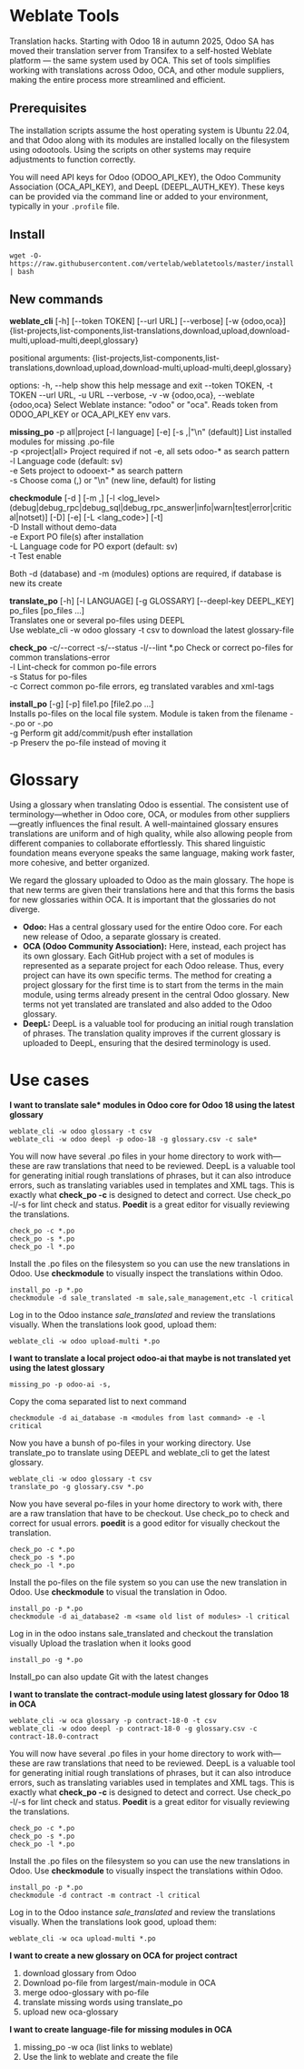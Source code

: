 # Weblate Tools

Translation hacks. Starting with Odoo 18 in autumn 2025, Odoo SA has moved their translation server from Transifex to a self-hosted Weblate platform — the same system used by OCA. This set of tools simplifies working with translations across Odoo, OCA, and other module suppliers, making the entire process more streamlined and efficient. 


## Prerequisites

The installation scripts assume the host operating system is Ubuntu 22.04, and that Odoo along with its modules are installed locally on the filesystem using odootools. Using the scripts on other systems may require adjustments to function correctly.  

You will need API keys for Odoo (ODOO_API_KEY), the Odoo Community Association (OCA_API_KEY), and DeepL (DEEPL_AUTH_KEY). These keys can be provided via the command line or added to your environment, typically in your `.profile` file.

## Install

```
wget -O- https://raw.githubusercontent.com/vertelab/weblatetools/master/install | bash
```
## New commands

__weblate_cli__ [-h] [--token TOKEN] [--url URL] [--verbose] [-w {odoo,oca}] {list-projects,list-components,list-translations,download,upload,download-multi,upload-multi,deepl,glossary}

positional arguments:
  {list-projects,list-components,list-translations,download,upload,download-multi,upload-multi,deepl,glossary}

options:
  -h, --help            show this help message and exit
  --token TOKEN, -t TOKEN
  --url URL, -u URL
  --verbose, -v
  -w {odoo,oca}, --weblate {odoo,oca}
                        Select Weblate instance: "odoo" or "oca". Reads token from ODOO_API_KEY or OCA_API_KEY env vars.

__missing_po__ -p all|project [-l language] [-e] [-s ,|"\n" (default)]   List installed modules for missing .po-file   
  -p <project|all>   Project required if not -e, all sets odoo-* as search pattern  
  -l <language>      Language code (default: sv)  
  -e                 Sets project to odooext-* as search pattern  
  -s <separator>     Choose coma (,) or "\n" (new line, default) for listing  

__checkmodule__ [-d <database>] [-m <module>,<module>] [-l <log_level>(debug|debug_rpc|debug_sql|debug_rpc_answer|info|warn|test|error|critical|notset)] [-D] [-e] [-L <lang_code>] [-t]  
   -D   Install without demo-data  
   -e   Export PO file(s) after installation  
   -L   Language code for PO export (default: sv)  
   -t   Test enable  

   Both -d (database) and -m (modules) options are required, if database is new its create

__translate_po__ [-h] [-l LANGUAGE] [-g GLOSSARY] [--deepl-key DEEPL_KEY] po_files [po_files ...]  
Translates one or several po-files using DEEPL  
Use weblate_cli -w odoo glossary -t csv to download the latest glossary-file  

__check_po__ -c/--correct -s/--status -l/--lint  *.po Check or correct po-files for common translations-error  
  -l    Lint-check for common po-file errors  
  -s    Status for po-files  
  -c    Correct common po-file errors, eg translated varables and xml-tags  

__install_po__ [-g] [-p] file1.po [file2.po ...]  
Installs po-files on the local file system. Module is taken from the filename <project>-<module>-<lang>.po or <module>-<lang>.po  
  -g    Perform git add/commit/push efter installation  
  -p    Preserv the po-file instead of moving it

# Glossary

Using a glossary when translating Odoo is essential. The consistent use of terminology—whether in Odoo core, OCA, or modules from other suppliers—greatly influences the final result. A well-maintained glossary ensures translations are uniform and of high quality, while also allowing people from different companies to collaborate effortlessly. This shared linguistic foundation means everyone speaks the same language, making work faster, more cohesive, and better organized.

We regard the glossary uploaded to Odoo as the main glossary. The hope is that new terms are given their translations here and that this forms the basis for new glossaries within OCA. It is important that the glossaries do not diverge.

- **Odoo:** Has a central glossary used for the entire Odoo core. For each new release of Odoo, a separate glossary is created.
- **OCA (Odoo Community Association):** Here, instead, each project has its own glossary. Each GitHub project with a set of modules is represented as a separate project for each Odoo release. Thus, every project can have its own specific terms. The method for creating a project glossary for the first time is to start from the terms in the main module, using terms already present in the central Odoo glossary. New terms not yet translated are translated and also added to the Odoo glossary.
- **DeepL:** DeepL is a valuable tool for producing an initial rough translation of phrases. The translation quality improves if the current glossary is uploaded to DeepL, ensuring that the desired terminology is used.

# Use cases
**I want to translate sale\* modules in Odoo core for Odoo 18 using the latest glossary**  
```
weblate_cli -w odoo glossary -t csv
weblate_cli -w odoo deepl -p odoo-18 -g glossary.csv -c sale*
```
You will now have several .po files in your home directory to work with—these are raw translations that need to be reviewed. DeepL is a valuable tool for generating initial rough translations of phrases, but it can also introduce errors, such as translating variables used in templates and XML tags. This is exactly what **check_po -c** is designed to detect and correct. Use check_po -l/-s for lint check and status. **Poedit** is a great editor for visually reviewing the translations.

```
check_po -c *.po
check_po -s *.po
check_po -l *.po
```
Install the .po files on the filesystem so you can use the new translations in Odoo. Use **checkmodule** to visually inspect the translations within Odoo.  
```
install_po -p *.po
checkmodule -d sale_translated -m sale,sale_management,etc -l critical
```
Log in to the Odoo instance *sale_translated* and review the translations visually. When the translations look good, upload them:  
```
weblate_cli -w odoo upload-multi *.po
```
__I want to translate a local project odoo-ai that maybe is not translated yet using the latest glossary__
```
missing_po -p odoo-ai -s,

```
Copy the coma separated list to next command

```
checkmodule -d ai_database -m <modules from last command> -e -l critical 
```
Now you have a bunsh of po-files in your working directory. Use translate_po to translate using DEEPL and weblate_cli to get the latest glossary.

```
weblate_cli -w odoo glossary -t csv
translate_po -g glossary.csv *.po

```
Now you have several po-files in your home directory to work with, there are a raw translation that have to be checkout.
Use check_po to check and correct for usual errors. __poedit__ is a good editor for visually checkout the translation.

```
check_po -c *.po
check_po -s *.po
check_po -l *.po
``````
Install the po-files on the file system so you can use the new translation in Odoo. Use __checkmodule__ to visual the translation in Odoo.
```
install_po -p *.po
checkmodule -d ai_database2 -m <same old list of modules> -l critical 

```
Log in in the odoo instans sale_translated and checkout the translation visually
Upload the traslation when it looks good

```
install_po -g *.po

```
Install_po can also update Git with the latest changes


__I want to translate the contract-module using latest glossary for Odoo 18 in OCA__
```
weblate_cli -w oca glossary -p contract-18-0 -t csv
weblate_cli -w odoo deepl -p contract-18-0 -g glossary.csv -c contract-18.0-contract
```
You will now have several .po files in your home directory to work with—these are raw translations that need to be reviewed. DeepL is a valuable tool for generating initial rough translations of phrases, but it can also introduce errors, such as translating variables used in templates and XML tags. This is exactly what **check_po -c** is designed to detect and correct. Use check_po -l/-s for lint check and status. **Poedit** is a great editor for visually reviewing the translations.

```
check_po -c *.po
check_po -s *.po
check_po -l *.po
```
Install the .po files on the filesystem so you can use the new translations in Odoo. Use **checkmodule** to visually inspect the translations within Odoo.  
```
install_po -p *.po
checkmodule -d contract -m contract -l critical
```
Log in to the Odoo instance *sale_translated* and review the translations visually. When the translations look good, upload them:  
```
weblate_cli -w oca upload-multi *.po
```



__I want to create a new glossary on OCA for project contract__

1) download glossary from Odoo
2) Download po-file from largest/main-module in OCA
3) merge odoo-glossary with po-file
4) translate missing words using translate_po
5) upload new oca-glossary

__I want to create language-file for missing modules in OCA__

1) missing_po -w oca (list links to weblate)
2) Use the link to weblate and create the file



